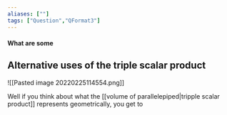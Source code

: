 ```yaml
---
aliases: [""]
tags: ["Question","QFormat3"]
---
```


#### What are some
## Alternative uses of the triple scalar product
![[Pasted image 20220225114554.png]]

Well if you think about what the [[volume of parallelepiped|tripple scalar product]] represents geometrically, you get to 